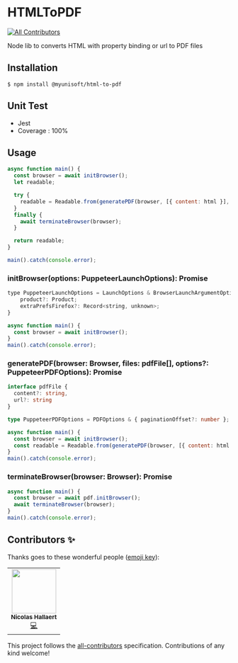 # HTMLToPDF
<!-- ALL-CONTRIBUTORS-BADGE:START - Do not remove or modify this section -->
[![All Contributors](https://img.shields.io/badge/all_contributors-1-orange.svg?style=flat-square)](#contributors-)
<!-- ALL-CONTRIBUTORS-BADGE:END -->
Node lib to converts HTML with property binding or url to PDF files

## Installation
```$ npm install @myunisoft/html-to-pdf```

## Unit Test
- Jest
- Coverage : 100%

## Usage

```js
async function main() {
  const browser = await initBrowser();
  let readable;

  try {
    readable = Readable.from(generatePDF(browser, [{ content: html }], pdfOptions));
  }
  finally {
    await terminateBrowser(browser);
  }

  return readable;
}

main().catch(console.error);
```

### initBrowser(options: PuppeteerLaunchOptions): Promise<Browser>

```js
type PuppeteerLaunchOptions = LaunchOptions & BrowserLaunchArgumentOptions & BrowserConnectOptions & {
    product?: Product;
    extraPrefsFirefox?: Record<string, unknown>;
}

async function main() {
  const browser = await initBrowser();
}
main().catch(console.error);
```

### generatePDF(browser: Browser, files: pdfFile[], options?: PuppeteerPDFOptions): Promise<genPDFPayload>

```ts
interface pdfFile {
  content?: string,
  url?: string
}

type PuppeteerPDFOptions = PDFOptions & { paginationOffset?: number };
```

```js
async function main() {
  const browser = await initBrowser();
  const readable = Readable.from(generatePDF(browser, [{ content: html.content }], pdfOptions));
}
main().catch(console.error);
```

### terminateBrowser(browser: Browser): Promise<void>

```js
async function main() {
  const browser = await pdf.initBrowser();
  await terminateBrowser(browser);
}
main().catch(console.error);
```

## Contributors ✨

Thanks goes to these wonderful people ([emoji key](https://allcontributors.org/docs/en/emoji-key)):

<!-- ALL-CONTRIBUTORS-LIST:START - Do not remove or modify this section -->
<!-- prettier-ignore-start -->
<!-- markdownlint-disable -->
<table>
  <tr>
    <td align="center"><a href="https://www.linkedin.com/in/nicolas-hallaert/"><img src="https://avatars.githubusercontent.com/u/39910164?v=4?s=100" width="100px;" alt=""/><br /><sub><b>Nicolas Hallaert</b></sub></a><br /><a href="https://github.com/MyUnisoft/HTML-PDF/commits?author=Rossb0b" title="Code">💻</a></td>
  </tr>
</table>

<!-- markdownlint-restore -->
<!-- prettier-ignore-end -->

<!-- ALL-CONTRIBUTORS-LIST:END -->

This project follows the [all-contributors](https://github.com/all-contributors/all-contributors) specification. Contributions of any kind welcome!